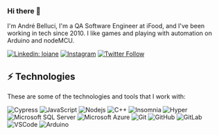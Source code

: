### Hi there 👋

I'm André Belluci, I'm a QA Software Engineer at iFood, and I've been working in tech since 2010. I like games and playing with automation on Arduino and nodeMCU.

[![Linkedin: loiane](https://img.shields.io/badge/-Linkedin-blue?style=flat-square&logo=Linkedin&logoColor=white&link=https://www.linkedin.com/in/andrebelluci/)](https://www.linkedin.com/in/andrebelluci/)
[![Instagram](https://img.shields.io/badge/Instagram--brightgreen?style=social&logo=instagram&link=https://www.instagram.com/andrebelluci)](https://www.instagram.com/andrebelluci)
[![Twitter Follow](https://img.shields.io/twitter/follow/andrebelluci?style=social)](https://twitter.com/andrebelluci)

## ⚡ Technologies

These are some of the technologies and tools that I work with:

![Cypress](https://img.shields.io/badge/-Cypress-brightgreen?style=flat-square&logo=cypress&logoColor=black)
![JavaScript](https://img.shields.io/badge/-JavaScript-black?style=flat-square&logo=javascript)
![Nodejs](https://img.shields.io/badge/-Nodejs-339933?style=flat-square&logo=Node.js&logoColor=white)
![C++](https://img.shields.io/badge/-C++-9cf?style=flat-square&logo=cplusplus&logoColor=blue)
![Insomnia](https://img.shields.io/badge/-Insomnia-blueviolet?style=flat-square&logo=insomnia)
![Hyper](https://img.shields.io/badge/-Hyper-black?style=flat-square&logo=hyper)
![Microsoft SQL Server](https://img.shields.io/badge/-SQL%20Server-CC2927?style=flat-square&logo=microsoft-sql-server&logoColor=white)
![Microsoft Azure](https://img.shields.io/badge/Microsoft%20Azure-0089D6?style=flat-square&logo=microsoft-azure&logoColor=white)
![Git](https://img.shields.io/badge/-Git-black?style=flat-square&logo=git)
![GitHub](https://img.shields.io/badge/-GitHub-181717?style=flat-square&logo=github)
![GitLab](https://img.shields.io/badge/-GitLab-black?style=flat-square&logo=gitlab)
![VSCode](https://img.shields.io/badge/-VSCode-007ACC?style=flat-square&logo=visual-studio-code&logoColor=white)
![Arduino](https://img.shields.io/badge/-Arduino-9cc?style=flat-square&logo=arduino)

